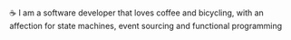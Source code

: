 :coffee: I am a software developer that loves coffee and bicycling, with an affection for state machines, event sourcing and functional programming

<link rel="me" href="https://hachyderm.io/@escape">
